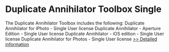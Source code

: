 # Duplicate Annihilator Toolbox Single
The Duplicate Annihilator Toolbox includes the following:
Duplicate Annihilator for iPhoto - Single User license
Duplicate Annihilator - Aperture Edition - Single User license
Duplicate Annihilator - iOS edition - Single User license
Duplicate Annihilator for Photos - Single User license
[>> Detailed information](https://secure.shareit.com/shareit/product.html?productid=300953155&affiliateid=200057808)